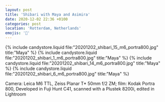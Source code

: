 ```yaml
---
layout: post
title: 'Shibari with Maya and Asimira'
date: 2020-12-02 22:36 +0100
categories: post
location: 'Rotterdam, Netherlands'
emojis: '🔞'
---
```


{% include candystore.liquid file:"20201202_shibari_15_m6_portra800.jpg" title:"Maya" %}
{% include candystore.liquid file:"20201202_shibari_1_m6_portra800.jpg" title:"Maya" %}
{% include candystore.liquid file:"20201202_shibari_14_m6_portra800.jpg" title:"Maya" %}
{% include candystore.liquid file:"20201202_shibari_6_m6_portra800.jpg" title:"Maya" %}

Camera: Leica M6 TTL, Zeiss Planar T\* 50mm f/2 ZM; film: Kodak Portra 800, Developed in Fuji Hunt C41, scanned with a Plustek 8200i, edited in Lightroom
